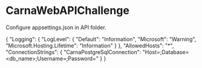 # CarnaWebAPIChallenge

Configure appsettings.json in API folder.

{
  "Logging": {
    "LogLevel": {
      "Default": "Information",
      "Microsoft": "Warning",
      "Microsoft.Hosting.Lifetime": "Information"
    }
  },
  "AllowedHosts": "*",
  "ConnectionStrings": {
    "CarnaPostgreSqlConnection": "Host=<hostname>;Database=<db_name>;Username=<username>;Password=<password>"
  }
}

